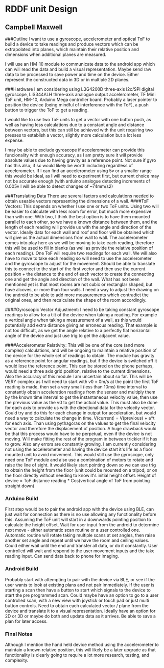 # RDDF unit Design
## Campbell Maxwell

###Outline
I want to use a gyroscope, accelerometer and optical ToF to build a device to take readings and produce vectors which can be extrapolated into planes, which maintain their relative position and dimensions when additional planes are measured.

I will use an HM-10 module to communicate data to the android app which can will read the data and build a visual representation. Maybe send raw data to be processed to save power and time on the device. Either represent the constructed data in 3D or in multiple 2D planes.

###Hardware
I am considering using L3G4200D three-axis l2c/SPI digital gyroscope, LIS344ALH three-axis analogue output accelerometer, TF Mini ToF unit, HM-10, Arduino Mega controller board. Probably a laser pointer to position the device (being mindful of interference with the ToF), a push button to trigger the ToF to get a reading.

I would like to use two ToF units to get a vector with one button push, as well as having less calculations due to a constant angle and distance between vectors, but this can still be achieved with the unit requiring two presses to establish a vector, slightly more calculation but a lot less expense.

I may be able to exclude gyroscope if accelerometer can provide this funcionality with enough accuracy, as I am pretty sure it will provide absolute values due to having gravity as a reference point. Not sure if gyro has this also, if so would likely be worth including regardless of accelerometer. If I can find an accelerometer using 5v or a smaller range this would be ideal, as I will need to experiment first, but current choice may not be accurate enough (with arduino analogue detecting increments of 0.005v I will be able to detect changes of ~74mm/s2) 

###Translating Data
There are several factors and calculations needed to obtain useable vectors representing the dimensions of a wall.
####ToF Vectors:
This depends on whether I use one or two ToF units.
Using two will be easier to calculate with less room for error, but much more expensive than with one.
With two, I think the best option is to have them mounted parallel to each other, so we have a known distance between them, and the length of each reading will provide us with the angle and direction of the vector.
Ideally data for each wall and roof and floor will be obtained which will give us the actual dimensions from wall to wall. The accelerometer comes into play here as we will be moving to take each reading, therefore this will be used to fill in blanks (as well as provide the relative position of each reading).
One ToF will require two readings for each wall. We will also have to move to take each reading so will need to use the accelerometer and the gyroscope to adjust for the movement. Should be able to translate this to connect to the start of the first vector and then use the current position + the distance to the end of each vector to create the connecting one and get the angle and direction of the wall.
What has not been mentioned yet is that most rooms are not cubic or rectanglar shaped, but have alcoves, or more than four walls. I need a way to adjust the drawing on the android to be able to add more measurements which contradict the original ones, and then recalculate the shape of the room accordingly.

####Gyroscopic Vector Adjustment:
I need to be taking constant gyroscope readings to allow for a tilt of the device when taking a reading. For example a vertical angle when taking a measurement of a wall, as this would potentially add extra distance giving an erroneous reading. That example is not too difficult, as we get the angle relative to a perfectly flat horizontal angle of the device and just use trig to get the adjacent value.

####Accelerometer Relativity:
This will be one of the core (and more complex) calculations, and will be ongoing to maintain a relative position of the device for the whole set of readings to obtain. The module has gravity as a reference point for angular readings, but if the device is switched off it would lose the reference point. This can be stored on the phone perhaps, would need a three axis grid position, relative to the current dimensions.
Also the accuracy of this module I am uncertain about so far. This will be VERY complex as I will need to start with v0 = 0m/s at the point the first ToF reading is made, then set a very small (less than 10ms) time interval to constantly obtain acceleration readings from the sensor and multiply them by the known time interval to get the instantaneous velocity value, then use the previous value as the v0 to get the actual value. This must also be done for each axis to provide us with the directional data for the velocity vector. Could try and do this for each change in output for acceleration, but would need a way to calculate the change in time.
V(current) = V(previous) + a*t   for each axis. Than using pythagoras on the values to get the final velocity vector and therefore the displacement of position.
A huge drawback would be that this process would have to be perpetual, even if the device is not moving. Will make fitting the rest of the program in between trickier if it has to grow. Also any errors are constantly growing.
I am currently considering not using the accelerometer and having the device start it's life as a floor mounted unit to avoid movement. This would still use the gyroscope, only need one ToF module and also use a combination of motors to rotate and raise the line of sight. It would likely start pointing down so we can use trig to obtain the height from the floor (unit could be mounted on a tripod, or on the floor directly without needing to know it's initial height offset. 
Height of device = ToF distance reading * Cos(vertical angle of ToF from pointing straight down)

### Arduino Build
First step would be to pair the android app with the device using BLE, can just wait for connection as there is no use allowing any functionality before this.
Assuming the ToF unit will start in a downwards pointing position to calculate the height offset.
Wait for user input from the android to determine next move - either automatic scan routine or a user controlled one.
Automatic routine will rotate taking multiple scans at set angles, then raise another set angle and repeat until we have the room and ceiling values. Could either wait until the end and transfer all data, or do it constantly.
User controlled will wait and respond to the user movement inputs and the take reading input. Can send data back to phone for imaging.

### Android Build
Probably start with attempting to pair with the device via BLE, or see if the user wants to look at existing plans and not pair immediately.
If the user is starting a scan then have a button to start which signals to the device to start the pre programmed scan.
Could maybe have an option to go to a user controlled scan, with a new view with joystick or touch pad or just multi button controls.
Need to obtain each calculated vector / plane from the device and translate it to a visual representation. Ideally have an option for 2D or 3D or maybe do both and update data as it arrives.
Be able to save a plan for later access.

### Final Notes
Although I mention the hand held device method using the accelerometer to maintain a known relative position, this will likely be a later upgrade as that functionality is clearly going to require a lot more research, testing, and complexity.
